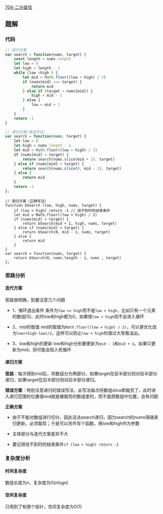 [704-二分查找](https://leetcode-cn.com/problems/binary-search/)

## 题解

### 代码
```js
// 迭代方案
var search = function(nums, target) {
    const length = nums.length
    let low = 0
    let high = length - 1
    while (low <high ) {
        let mid = Math.floor((low + high) / 2)
        if (nums[mid] === target) {
            return mid
        } else if (target < nums[mid]) {
            high = mid - 1
        } else {
            low = mid + 1
        }
    }
    return -1
}
```
```js
// 递归方案(错误写法)
var search = function(nums, target) {
    let low = 0
    let high = nums.length - 1
    let mid = Math.floor((low + high) / 2)
    if (nums[mid] < target) {
        return search(nums.slice(mid + 1), target)
    } else if (nums[mid] > target) {
        return search(nums.slice(0, mid - 1), target)
    } else {
        return mid
    }
    return -1
};
```
```
// 递归方案（正确写法）
function bSearch (low, high, nums, target) {
    if (low > high) return -1 // 找不到时的结束条件
    let mid = Math.floor((low + high) / 2)
    if (nums[mid] < target) {
        return bSearch(mid + 1, high, nums, target)
    } else if (nums[mid] > target) {
        return bSearch(0, mid - 1, nums, target)
    } else {
        return mid
    }
}
var search = function(nums, target) {
    return bSearch(0, nums.length - 1, nums , target)
};
```

### 思路分析
#### 迭代方案
思路很明确，到要注意几个问题
* 1、循环退出条件
条件为`low <= high`而不是`low < high`，比如只有一个元素的数组[5]，此时low和high都为0，如果按`low < high`则不会进入循环

* 2、mid的取值
mid的取值为`Math.floor((low + high) / 2)`，可以更优化改为`low+(high-low)/2`，这样可以防止`low + high`的值过大导致溢出。

* 3、low和high的更新
low和high分别要更新为`mid - 1`和`mid + 1`，如果只更新为mid，则可能会陷入死循环

#### 递归方案
**思路**：每次得到mid后，将数组分为两部分，如果target在前半部分则对前半部分递归，如果target在后半部分则对后半部分递归。

**错误方案**：特别注意递归的错误写法，此写法每次将数组slice即裁剪了，此时进入递归范围的位置值mid就是被裁剪的数组里的，而不是原数组中位置，会有问题

**正确方案**
* 由于不能对数组进行切分，因此没法search递归，因为search的nums得随递归更新，必须裁剪；于是可以另外写个函数，用low和high作为参数

* 主体部分与迭代方案差异不大

* 要记得找不到时的结束条件`if (low > high) return -1`

### 复杂度分析
#### 时间复杂度
数组长度为n，复杂度为O(nlogn)
#### 空间复杂度
只用到了有限个指针，空间复杂度为O(1)